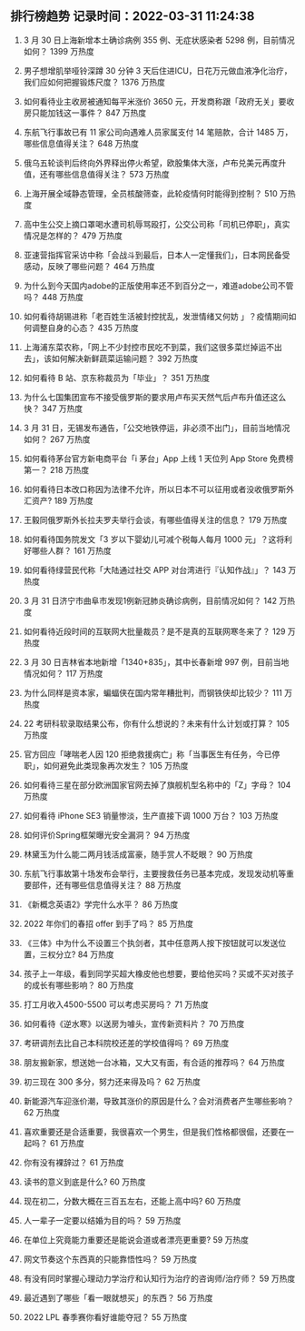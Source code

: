 
## 排行榜趋势 记录时间：2022-03-31 11:24:38
  
  1. 3 月 30 日上海新增本土确诊病例 355 例、无症状感染者 5298 例，目前情况如何？ 1399 万热度
    
  2. 男子想增肌举哑铃深蹲 30 分钟 3 天后住进ICU，日花万元做血液净化治疗，我们应如何把握锻炼尺度？ 1376 万热度
    
  3. 如何看待业主收房被通知每平米涨价 3650 元，开发商称跟「政府无关」要收房只能加钱这一事件？ 847 万热度
    
  4. 东航飞行事故已有 11 家公司向遇难人员家属支付 14 笔赔款，合计 1485 万，哪些信息值得关注？ 648 万热度
    
  5. 俄乌五轮谈判后终向外界释出停火希望，欧股集体大涨，卢布兑美元再度升值，还有哪些信息值得关注？ 573 万热度
    
  6. 上海开展全域静态管理，全员核酸筛查，此轮疫情何时能得到控制？ 510 万热度
    
  7. 高中生公交上摘口罩喝水遭司机辱骂殴打，公交公司称「司机已停职」，真实情况是怎样的？ 479 万热度
    
  8. 亚速营指挥官采访中称「会战斗到最后，日本人一定懂我们」，日本网民备受感动，反映了哪些问题？ 464 万热度
    
  9. 为什么到今天国内adobe的正版使用率还不到百分之一，难道adobe公司不管吗？ 448 万热度
    
  10. 如何看待胡锡进称「老百姓生活被封控扰乱，发泄情绪又何妨 」？疫情期间如何调整自身的心态？ 435 万热度
    
  11. 上海浦东菜农称，「网上不少封控市民吃不到菜，我们这很多菜烂掉运不出去」，该如何解决新鲜蔬菜运输问题？ 392 万热度
    
  12. 如何看待 B 站、京东称裁员为「毕业」？ 351 万热度
    
  13. 为什么七国集团宣布不接受俄罗斯的要求用卢布买天然气后卢布升值还这么快？ 347 万热度
    
  14. 3 月 31 日，无锡发布通告，「公交地铁停运，非必须不出门」，目前当地情况如何？ 267 万热度
    
  15. 如何看待茅台官方新电商平台「i 茅台」App 上线 1 天位列 App Store 免费榜第一？ 218 万热度
    
  16. 如何看待日本改口称因为法律不允许，所以日本不可以征用或者没收俄罗斯外汇资产? 189 万热度
    
  17. 王毅同俄罗斯外长拉夫罗夫举行会谈，有哪些值得关注的信息？ 179 万热度
    
  18. 如何看待国务院发文「3 岁以下婴幼儿可减个税每人每月 1000 元」？这将利好哪些人群？ 161 万热度
    
  19. 如何看待绿营民代称「大陆通过社交 APP 对台湾进行『认知作战』」？ 143 万热度
    
  20. 3 月 31 日济宁市曲阜市发现1例新冠肺炎确诊病例，目前情况如何？ 142 万热度
    
  21. 如何看待近段时间的互联网大批量裁员？是不是真的互联网寒冬来了？ 129 万热度
    
  22. 3 月 30 日吉林省本地新增「1340+835」，其中长春新增 997 例，目前当地情况如何？ 117 万热度
    
  23. 为什么同样是资本家，蝙蝠侠在国内常年糟批判，而钢铁侠却比较少？ 111 万热度
    
  24. 22 考研科软录取结果公布，你有什么想说的？未来有什么计划或打算？ 105 万热度
    
  25. 官方回应「哮喘老人因 120 拒绝救援病亡」称「当事医生有任务，今已停职」，如何避免此类现象再次发生？ 105 万热度
    
  26. 如何看待三星在部分欧洲国家官网去掉了旗舰机型名称中的「Z」字母？ 104 万热度
    
  27. 如何看待 iPhone SE3 销量惨淡，生产直接下调 1000 万台？ 103 万热度
    
  28. 如何评价Spring框架曝光安全漏洞？ 94 万热度
    
  29. 林黛玉为什么能二两月钱活成富豪，随手赏人不眨眼？ 90 万热度
    
  30. 东航飞行事故第十场发布会举行，主要搜救任务已基本完成，发现发动机等重要部件，还有哪些信息值得关注？ 88 万热度
    
  31. 《新概念英语2》学完什么水平？ 86 万热度
    
  32. 2022 年你们的春招 offer 到手了吗？ 85 万热度
    
  33. 《三体》中为什么不设置三个执剑者，其中任意两人按下按钮就可以发送位置，三权分立? 84 万热度
    
  34. 孩子上一年级，看到同学买超大橡皮他也想要，要给他买吗？买或不买对孩子的成长有哪些影响？ 80 万热度
    
  35. 打工月收入4500-5500    可以考虑买房吗？ 71 万热度
    
  36. 如何看待《逆水寒》以送房为噱头，宣传新资料片？ 70 万热度
    
  37. 考研调剂去比自己本科院校还差的学校值得吗？ 69 万热度
    
  38. 朋友搬新家，想送她一台冰箱，又大又有面，有合适的推荐吗？ 64 万热度
    
  39. 初三现在 300 多分，努力还来得及吗？ 62 万热度
    
  40. 新能源汽车迎涨价潮，导致其涨价的原因是什么？会对消费者产生哪些影响？ 62 万热度
    
  41. 喜欢重要还是合适重要，我很喜欢一个男生，但是我们性格都很倔，还要在一起吗？ 61 万热度
    
  42. 你有没有裸辞过？ 61 万热度
    
  43. 读书的意义到底是什么? 60 万热度
    
  44. 现在初二，分数大概在三百五左右，还能上高中吗? 60 万热度
    
  45. 人一辈子一定要以结婚为目的吗？ 59 万热度
    
  46. 在单位上究竟能力重要还是能说会道或者漂亮更重要? 59 万热度
    
  47. 网文节奏这个东西真的只能靠悟性吗？ 59 万热度
    
  48. 有没有同时掌握心理动力学治疗和认知行为治疗的咨询师/治疗师？ 59 万热度
    
  49. 最近遇到了哪些「看一眼就想买」的东西？ 56 万热度
    
  50. 2022 LPL 春季赛你看好谁能夺冠？ 55 万热度
    